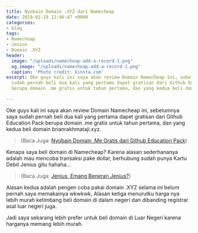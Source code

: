 ```yaml
---
title: Nyobain Domain .XYZ dari Namecheap
date: 2019-02-19 12:46:47 +0000
categories:
- blog
tags:
- Namecheap
- Jenius
- Domain .XYZ
header:
  image: "/uploads/namecheap-add-a-record-1.png"
  og_image: "/uploads/namecheap-add-a-record-1.png"
  caption: 'Photo credit: kinsta.com'
excerpt: Oke guys kali ini saya akan review Domain Namecheap ini, sebelumnya saya
  sudah pernah beli dua kali yang pertama dapet gratisan dari Github Education Pack
  berupa domain .me gratis untuk tahun pertama, dan yang kedua beli domain brianrakhmataji.xyz.

---
```

Oke guys kali ini saya akan review Domain Namecheap ini, sebelumnya saya sudah pernah beli dua kali yang pertama dapet gratisan dari Github Education Pack berupa domain .me gratis untuk tahun pertama, dan yang kedua beli domain brianrakhmataji.xyz.

> (Baca Juga: [Nyobain Domain .Me Gratis dari Github Education Pack](http://brianrakhmataji.xyz/blog/nyobain-domain-me-gratis-dari-github-education-pack/))

Kenapa saya beli domain di Namecheap? Karena alasan sederhananya adalah mau mencoba transaksi pake dollar, berhubung sudah punya Kartu Debit Jenius gitu hahaha...

> (Baca Juga: [Jenius, Emang Beneran Jenius?](https://brianrakhmat.github.io/jenius-emang-beneran-jenius/))

Alasan kedua adalah pengen coba pakai domain .XYZ selama ini belum pernah saya memakainya wkwkwk, Alasan ketiga menurutku harga nya lebih murah ketimbang beli domain di dalam negeri dan dibanding registrar asal luar negeri juga.

Jadi saya sekarang lebih prefer untuk beli domain di Luar Negeri karena harganya memang lebih murah.